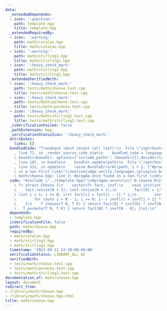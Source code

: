 ```yaml
---
data:
  _extendedDependsOn:
  - icon: ':question:'
    path: template.hpp
    title: template.hpp
  _extendedRequiredBy:
  - icon: ':warning:'
    path: math/catalan.hpp
    title: math/catalan.hpp
  - icon: ':warning:'
    path: math/stirling1.hpp
    title: math/stirling1.hpp
  - icon: ':heavy_check_mark:'
    path: math/stirling2.hpp
    title: math/stirling2.hpp
  _extendedVerifiedWith:
  - icon: ':heavy_check_mark:'
    path: tests/math/choose.test.cpp
    title: tests/math/choose.test.cpp
  - icon: ':heavy_check_mark:'
    path: tests/math/permute.test.cpp
    title: tests/math/permute.test.cpp
  - icon: ':heavy_check_mark:'
    path: tests/math/stirling2.test.cpp
    title: tests/math/stirling2.test.cpp
  _isVerificationFailed: false
  _pathExtension: hpp
  _verificationStatusIcon: ':heavy_check_mark:'
  attributes:
    links: []
  bundledCode: "Traceback (most recent call last):\n  File \"/opt/hostedtoolcache/Python/3.10.1/x64/lib/python3.10/site-packages/onlinejudge_verify/documentation/build.py\"\
    , line 71, in _render_source_code_stat\n    bundled_code = language.bundle(stat.path,\
    \ basedir=basedir, options={'include_paths': [basedir]}).decode()\n  File \"/opt/hostedtoolcache/Python/3.10.1/x64/lib/python3.10/site-packages/onlinejudge_verify/languages/cplusplus.py\"\
    , line 187, in bundle\n    bundler.update(path)\n  File \"/opt/hostedtoolcache/Python/3.10.1/x64/lib/python3.10/site-packages/onlinejudge_verify/languages/cplusplus_bundle.py\"\
    , line 312, in update\n    raise BundleErrorAt(path, i + 1, \"#pragma once found\
    \ in a non-first line\")\nonlinejudge_verify.languages.cplusplus_bundle.BundleErrorAt:\
    \ math/choose.hpp: line 2: #pragma once found in a non-first line\n"
  code: "#include \"../template.hpp\"\n#pragma once\n\n// N choose R\ntemplate <typename\
    \ T> struct Choose {\n    vector<T> fact, invf;\n    void init(int N) {\n    \
    \    fact.resize(N + 1); invf.resize(N + 1);\n        fact[0] = 1;\n        for\
    \ (int i = 1; i <= N; i++) fact[i] = fact[i - 1] * i;\n        invf[N] = 1 / fact[N];\n\
    \        for (auto i = N - 1; i >= 0; i--) invf[i] = invf[i + 1] * (i + 1);\n\
    \    }\n    T choose(T N, T K) { return fact[N] * invf[K] * invf[N - K]; }\n \
    \   T permute(T N, T K) { return fact[N] * invf[N - K]; }\n};\n"
  dependsOn:
  - template.hpp
  isVerificationFile: false
  path: math/choose.hpp
  requiredBy:
  - math/catalan.hpp
  - math/stirling1.hpp
  - math/stirling2.hpp
  timestamp: '2021-09-12 23:20:08-04:00'
  verificationStatus: LIBRARY_ALL_AC
  verifiedWith:
  - tests/math/choose.test.cpp
  - tests/math/permute.test.cpp
  - tests/math/stirling2.test.cpp
documentation_of: math/choose.hpp
layout: document
redirect_from:
- /library/math/choose.hpp
- /library/math/choose.hpp.html
title: math/choose.hpp
---
```

